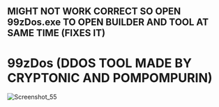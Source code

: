 ## MIGHT NOT WORK CORRECT SO OPEN 99zDos.exe TO OPEN BUILDER AND TOOL AT SAME TIME (FIXES IT)
# 99zDos (DDOS TOOL MADE BY CRYPTONIC AND POMPOMPURIN)



![Screenshot_55](https://github.com/user-attachments/assets/1fa6c710-83b4-4194-8870-a7670cab2140)
